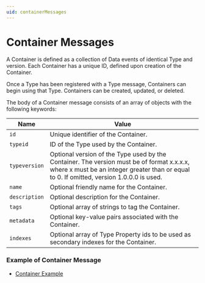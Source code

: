 ```yaml
---
uid: containerMessages
---
```


# Container Messages

A Container is defined as a collection of Data events of identical Type and version. Each Container has a unique ID, defined upon creation of the Container.

Once a Type has been registered with a Type message, Containers can begin using that Type. Containers can be created, updated, or deleted.

The body of a Container message consists of an array of objects with the following keywords:

| Name | Value |
| --- | --- |
| `id` | Unique identifier of the Container. |
| `typeid` | ID of the Type used by the Container. |
| `typeversion` | Optional version of the Type used by the Container. The version must be of format x.x.x.x, where x must be an integer greater than or equal to 0. If omitted, version 1.0.0.0 is used. |
| `name` | Optional friendly name for the Container. |
| `description` | Optional description for the Container. |
| `tags` | Optional array of strings to tag the Container. |
| `metadata` | Optional key-value pairs associated with the Container. |
| `indexes` | Optional array of Type Property ids to be used as secondary indexes for the Container. |


### Example of Container Message 
   
   - [Container Example](xref:containerExample)

